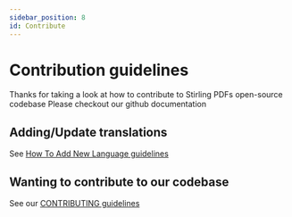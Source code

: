 ```yaml
---
sidebar_position: 8
id: Contribute
---
```


# Contribution guidelines
Thanks for taking a look at how to contribute to Stirling PDFs open-source codebase
Please checkout our github documentation

## Adding/Update translations
See [How To Add New Language guidelines](https://github.com/Stirling-Tools/Stirling-PDF/blob/main/HowToAddNewLanguage.md)

## Wanting to contribute to our codebase

See our [CONTRIBUTING guidelines](https://github.com/Stirling-Tools/Stirling-PDF/blob/main/CONTRIBUTING.md)
